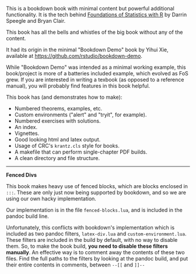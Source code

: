 This is a bookdown book with minimal content but powerful additional functionality.  It is the tech behind [Foundations of Statistics with R](https://mathstat.slu.edu/~speegle/_book/) by Darrin Speegle and Bryan Clair.

This book has all the bells and whistles of the big book without any of the content.

It had its origin in the minimal "Bookdown Demo" book by Yihui Xie,
available at https://github.com/rstudio/bookdown-demo.

While "Bookdown Demo" was intended as a minimal working example, this book/project
is more of a batteries included example, which evolved as FoS grew.  If you
are interested in writing a texbook (as opposed to a reference manual), you will
probably find features in this book helpful.

This book has (and demonstrates how to make):

* Numbered theorems, examples, etc.
* Custom environments ("alert" and "tryit", for example).
* Numbered exercises with solutions.
* An index.
* Vignettes.
* Good looking html and latex output.
* Usage of CRC's `krantz.cls` style for books.
* A makefile that can perform single-chapter PDF builds.
* A clean directory and file structure.

--------

**Fenced Divs**

This book makes heavy use of fenced blocks, which are blocks enclosed in `:::`.
These are only just now being supported by bookdown, and so we are using our
own hacky implementation.

Our implementation is in the file `fenced-blocks.lua`, and is included in the pandoc build line.

Unfortunately, this conflicts with bookdown's implementation which is included as two pandoc filters, `latex-div.lua` and `custom-environment.lua`.
These filters are included in the build by default, with no way to disable them.
So, to make the book build, **you need to disable these filters manually**.
An effective way is to comment away the contents of these two files.
Find the full paths to the filters by looking at the pandoc build, and put their entire contents in
comments, between `--[[` and `]]--`
